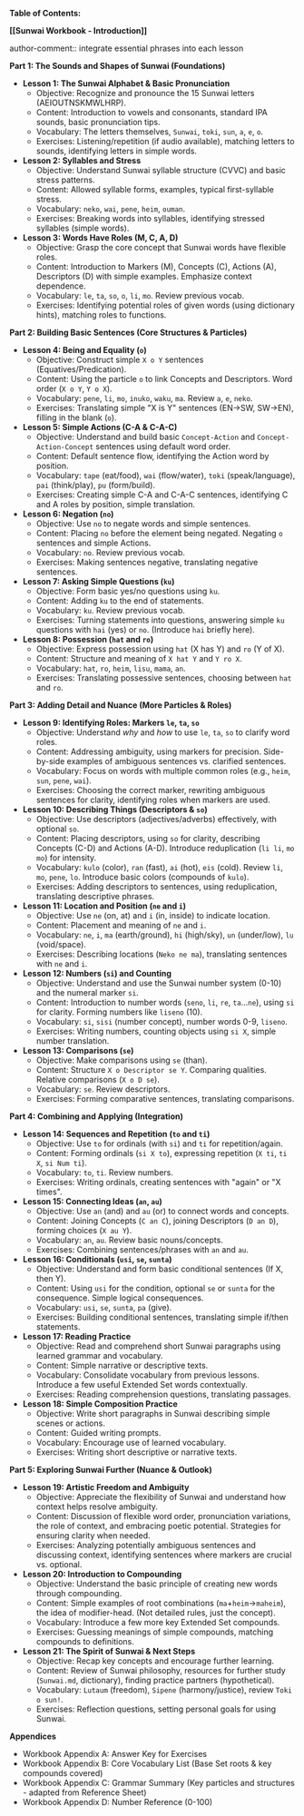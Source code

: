 
**Table of Contents:**

**[[Sunwai Workbook - Introduction]]**

author-comment:: integrate essential phrases into each lesson

**Part 1: The Sounds and Shapes of Sunwai (Foundations)**

*   **Lesson 1: The Sunwai Alphabet & Basic Pronunciation**
    *   Objective: Recognize and pronounce the 15 Sunwai letters (AEIOUTNSKMWLHRP).
    *   Content: Introduction to vowels and consonants, standard IPA sounds, basic pronunciation tips.
    *   Vocabulary: The letters themselves, `Sunwai`, `toki`, `sun`, `a`, `e`, `o`.
    *   Exercises: Listening/repetition (if audio available), matching letters to sounds, identifying letters in simple words.
*   **Lesson 2: Syllables and Stress**
    *   Objective: Understand Sunwai syllable structure (CVVC) and basic stress patterns.
    *   Content: Allowed syllable forms, examples, typical first-syllable stress.
    *   Vocabulary: `neko`, `wai`, `pene`, `heim`, `ouman`.
    *   Exercises: Breaking words into syllables, identifying stressed syllables (simple words).
*   **Lesson 3: Words Have Roles (M, C, A, D)**
    *   Objective: Grasp the core concept that Sunwai words have flexible roles.
    *   Content: Introduction to Markers (M), Concepts (C), Actions (A), Descriptors (D) with simple examples. Emphasize context dependence.
    *   Vocabulary: `le`, `ta`, `so`, `o`, `li`, `mo`. Review previous vocab.
    *   Exercises: Identifying potential roles of given words (using dictionary hints), matching roles to functions.

**Part 2: Building Basic Sentences (Core Structures & Particles)**

*   **Lesson 4: Being and Equality (`o`)**
    *   Objective: Construct simple `X o Y` sentences (Equatives/Predication).
    *   Content: Using the particle `o` to link Concepts and Descriptors. Word order (`X o Y`, `Y o X`).
    *   Vocabulary: `pene`, `li`, `mo`, `inuko`, `waku`, `ma`. Review `a`, `e`, `neko`.
    *   Exercises: Translating simple "X is Y" sentences (EN->SW, SW->EN), filling in the blank (`o`).
*   **Lesson 5: Simple Actions (C-A & C-A-C)**
    *   Objective: Understand and build basic `Concept-Action` and `Concept-Action-Concept` sentences using default word order.
    *   Content: Default sentence flow, identifying the Action word by position.
    *   Vocabulary: `tape` (eat/food), `wai` (flow/water), `toki` (speak/language), `pai` (think/play), `pu` (form/build).
    *   Exercises: Creating simple C-A and C-A-C sentences, identifying C and A roles by position, simple translation.
*   **Lesson 6: Negation (`no`)**
    *   Objective: Use `no` to negate words and simple sentences.
    *   Content: Placing `no` before the element being negated. Negating `o` sentences and simple Actions.
    *   Vocabulary: `no`. Review previous vocab.
    *   Exercises: Making sentences negative, translating negative sentences.
*   **Lesson 7: Asking Simple Questions (`ku`)**
    *   Objective: Form basic yes/no questions using `ku`.
    *   Content: Adding `ku` to the end of statements.
    *   Vocabulary: `ku`. Review previous vocab.
    *   Exercises: Turning statements into questions, answering simple `ku` questions with `hai` (yes) or `no`. (Introduce `hai` briefly here).
*   **Lesson 8: Possession (`hat` and `ro`)**
    *   Objective: Express possession using `hat` (X has Y) and `ro` (Y of X).
    *   Content: Structure and meaning of `X hat Y` and `Y ro X`.
    *   Vocabulary: `hat`, `ro`, `heim`, `lisu`, `mama`, `an`.
    *   Exercises: Translating possessive sentences, choosing between `hat` and `ro`.

**Part 3: Adding Detail and Nuance (More Particles & Roles)**

*   **Lesson 9: Identifying Roles: Markers `le`, `ta`, `so`**
    *   Objective: Understand *why* and *how* to use `le`, `ta`, `so` to clarify word roles.
    *   Content: Addressing ambiguity, using markers for precision. Side-by-side examples of ambiguous sentences vs. clarified sentences.
    *   Vocabulary: Focus on words with multiple common roles (e.g., `heim`, `sun`, `pene`, `wai`).
    *   Exercises: Choosing the correct marker, rewriting ambiguous sentences for clarity, identifying roles when markers are used.
*   **Lesson 10: Describing Things (Descriptors & `so`)**
    *   Objective: Use descriptors (adjectives/adverbs) effectively, with optional `so`.
    *   Content: Placing descriptors, using `so` for clarity, describing Concepts (C-D) and Actions (A-D). Introduce reduplication (`li li`, `mo mo`) for intensity.
    *   Vocabulary: `kulo` (color), `ran` (fast), `ai` (hot), `eis` (cold). Review `li`, `mo`, `pene`, `lo`. Introduce basic colors (compounds of `kulo`).
    *   Exercises: Adding descriptors to sentences, using reduplication, translating descriptive phrases.
*   **Lesson 11: Location and Position (`ne` and `i`)**
    *   Objective: Use `ne` (on, at) and `i` (in, inside) to indicate location.
    *   Content: Placement and meaning of `ne` and `i`.
    *   Vocabulary: `ne`, `i`, `ma` (earth/ground), `hi` (high/sky), `un` (under/low), `lu` (void/space).
    *   Exercises: Describing locations (`Neko ne ma`), translating sentences with `ne` and `i`.
*   **Lesson 12: Numbers (`si`) and Counting**
    *   Objective: Understand and use the Sunwai number system (0-10) and the numeral marker `si`.
    *   Content: Introduction to number words (`seno`, `li`, `re`, `ta`...`ne`), using `si` for clarity. Forming numbers like `liseno` (10).
    *   Vocabulary: `si`, `sisi` (number concept), number words 0-9, `liseno`.
    *   Exercises: Writing numbers, counting objects using `si X`, simple number translation.
*   **Lesson 13: Comparisons (`se`)**
    *   Objective: Make comparisons using `se` (than).
    *   Content: Structure `X o Descriptor se Y`. Comparing qualities. Relative comparisons (`X o D se`).
    *   Vocabulary: `se`. Review descriptors.
    *   Exercises: Forming comparative sentences, translating comparisons.

**Part 4: Combining and Applying (Integration)**

*   **Lesson 14: Sequences and Repetition (`to` and `ti`)**
    *   Objective: Use `to` for ordinals (with `si`) and `ti` for repetition/again.
    *   Content: Forming ordinals (`si X to`), expressing repetition (`X ti`, `ti X`, `si Num ti`).
    *   Vocabulary: `to`, `ti`. Review numbers.
    *   Exercises: Writing ordinals, creating sentences with "again" or "X times".
*   **Lesson 15: Connecting Ideas (`an`, `au`)**
    *   Objective: Use `an` (and) and `au` (or) to connect words and concepts.
    *   Content: Joining Concepts (`C an C`), joining Descriptors (`D an D`), forming choices (`X au Y`).
    *   Vocabulary: `an`, `au`. Review basic nouns/concepts.
    *   Exercises: Combining sentences/phrases with `an` and `au`.
*   **Lesson 16: Conditionals (`usi`, `se`, `sunta`)**
    *   Objective: Understand and form basic conditional sentences (If X, then Y).
    *   Content: Using `usi` for the condition, optional `se` or `sunta` for the consequence. Simple logical consequences.
    *   Vocabulary: `usi`, `se`, `sunta`, `pa` (give).
    *   Exercises: Building conditional sentences, translating simple if/then statements.
*   **Lesson 17: Reading Practice**
    *   Objective: Read and comprehend short Sunwai paragraphs using learned grammar and vocabulary.
    *   Content: Simple narrative or descriptive texts.
    *   Vocabulary: Consolidate vocabulary from previous lessons. Introduce a few useful Extended Set words contextually.
    *   Exercises: Reading comprehension questions, translating passages.
*   **Lesson 18: Simple Composition Practice**
    *   Objective: Write short paragraphs in Sunwai describing simple scenes or actions.
    *   Content: Guided writing prompts.
    *   Vocabulary: Encourage use of learned vocabulary.
    *   Exercises: Writing short descriptive or narrative texts.

**Part 5: Exploring Sunwai Further (Nuance & Outlook)**

*   **Lesson 19: Artistic Freedom and Ambiguity**
    *   Objective: Appreciate the flexibility of Sunwai and understand how context helps resolve ambiguity.
    *   Content: Discussion of flexible word order, pronunciation variations, the role of context, and embracing poetic potential. Strategies for ensuring clarity when needed.
    *   Exercises: Analyzing potentially ambiguous sentences and discussing context, identifying sentences where markers are crucial vs. optional.
*   **Lesson 20: Introduction to Compounding**
    *   Objective: Understand the basic principle of creating new words through compounding.
    *   Content: Simple examples of root combinations (`ma`+`heim`->`maheim`), the idea of modifier-head. (Not detailed rules, just the concept).
    *   Vocabulary: Introduce a few more key Extended Set compounds.
    *   Exercises: Guessing meanings of simple compounds, matching compounds to definitions.
*   **Lesson 21: The Spirit of Sunwai & Next Steps**
    *   Objective: Recap key concepts and encourage further learning.
    *   Content: Review of Sunwai philosophy, resources for further study (`Sunwai.md`, dictionary), finding practice partners (hypothetical).
    *   Vocabulary: `Lutaum` (freedom), `Sipene` (harmony/justice), review `Toki o sun!`.
    *   Exercises: Reflection questions, setting personal goals for using Sunwai.

**Appendices**
*   Workbook Appendix A: Answer Key for Exercises
*   Workbook Appendix B: Core Vocabulary List (Base Set roots & key compounds covered)
*   Workbook Appendix C: Grammar Summary (Key particles and structures - adapted from Reference Sheet)
*   Workbook Appendix D: Number Reference (0-100)

